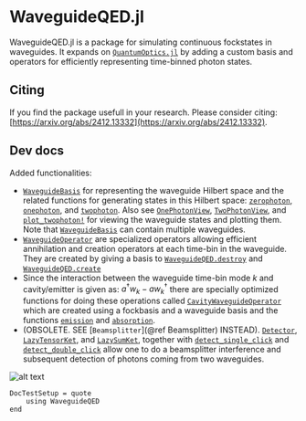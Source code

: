 # WaveguideQED.jl

WaveguideQED.jl is a package for simulating continuous fockstates in waveguides. It expands on [`QuantumOptics.jl`](https://qojulia.org/) by adding a custom basis and operators for efficiently representing time-binned photon states. 

## Citing
If you find the package usefull in your research. Please consider citing: [https://arxiv.org/abs/2412.13332](https://arxiv.org/abs/2412.13332).


## Dev docs
Added functionalities:
* [`WaveguideBasis`](@ref) for representing the waveguide Hilbert space and the related functions for generating states in this Hilbert space: [`zerophoton`](@ref), [`onephoton`](@ref), and [`twophoton`](@ref). Also see [`OnePhotonView`](@ref), [`TwoPhotonView`](@ref), and [`plot_twophoton!`](@ref) for viewing the waveguide states and plotting them. Note that [`WaveguideBasis`](@ref) can contain multiple waveguides.
* [`WaveguideOperator`](@ref) are specialized operators allowing efficient annihilation and creation operators at each time-bin in the waveguide. They are created by giving a basis to [`WaveguideQED.destroy`](@ref) and [`WaveguideQED.create`](@ref)
* Since the interaction between the waveguide time-bin mode $k$ and cavity/emitter is given as: $a^\dagger w_k - a w_k^\dagger$ there are specially optimized functions for doing these operations called [`CavityWaveguideOperator`](@ref) which are created using a fockbasis and a waveguide basis and the functions [`emission`](@ref) and [`absorption`](@ref).
* (OBSOLETE. SEE [`Beamsplitter`](@ref Beamsplitter) INSTEAD). [`Detector`](@ref), [`LazyTensorKet`](@ref), and [`LazySumKet`](@ref), together with [`detect_single_click`](@ref) and [`detect_double_click`](@ref) allow one to do a beamsplitter interference and subsequent detection of photons coming from two waveguides. 

![alt text](./animations/firstgif.gif)

```@meta
DocTestSetup = quote
    using WaveguideQED
end
```

